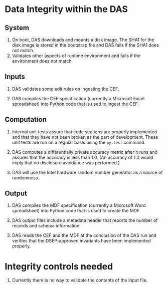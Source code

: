 # Data Integrity within the DAS

## System

1. On boot, DAS downloads and mounts a disk image. The SHA1 for the disk image is stored in the bootstrap file and DAS fails if the SHA1 does not match.
2. Validates other aspects of runtime environment and fails if the environment does not match.

## Inputs

1. DAS validates some edit rules on ingesting the CEF.

2. DAS compiles the CEF specification (currently a Microsoft Excel spreadsheet) into Python code that is used to ingest the CEF.

## Computation

1. Internal unit tests assure that code sections are properly implemented and that they have not been broken as the part of development. These unit tests are run on a regular basis using the `py.test` command.

2. DAS computes a differentially private accuracy metric after it runs and assures that the accuracy is less than 1.0.  (An accuracy of 1.0 would imply that no disclosure avoidance was performed.)

3. DAS will use the Intel hardware random number generator as a source of randomness.

## Output

1. DAS compiles the MDF specification (currently a Microsoft Word spreadsheet) into Python code that is used to create the MDF.

2. DAS output files include a metadata header that reports the number of records and schema information.

3. DAS reads the CEF and the MDF at the conclusion of the DAS run and verifies that the DSEP-approved invariants have been implemented properly.


# Integrity controls needed

1. Currently there is no way to validate the contents of the input file.
